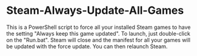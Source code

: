 # Steam-Always-Update-All-Games
This is a PowerShell script to force all your installed Steam games to have the setting "Always keep this game updated". To launch, just double-click on the "Run.bat". Steam will close and the manifest for all your games will be updated with the force update. You can then relaunch Steam.
